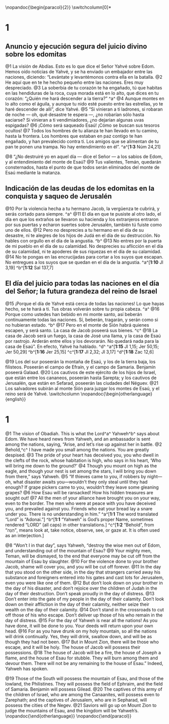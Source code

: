  \nopandoc{\begin{paracol}{2}}
\switchcolumn[0]*

# 1
## Anuncio y ejecución segura del juicio divino sobre los edomitas
@1 La visión de Abdías. Esto es lo que dice el Señor Yahvé sobre Edom. Hemos oído noticias de Yahvé, y se ha enviado un embajador entre las naciones, diciendo: “Levántate y levantémonos contra ella en la batalla. @2 He aquí que en te he hecho pequeño entre las naciones. Eres muy despreciado. @3 La soberbia de tu corazón te ha engañado, tú que habitas en las hendiduras de la roca, cuya morada está en lo alto, que dices en tu corazón: “¿Quién me hará descender a la tierra?” ^a^ @4 Aunque montes en lo alto como el águila, y aunque tu nido esté puesto entre las estrellas, yo te haré descender de allí”, dice Yahvé. @5 “Si vinieran a ti ladrones, si robaran de noche — oh, qué desastre te espera —, ¿no robarían sólo hasta saciarse? Si vinieran a ti vendimiadores, ¿no dejarían algunas uvas espigadas? @6 ¡Cómo será saqueado Esaú! ¡Cómo se buscan sus tesoros ocultos! @7 Todos los hombres de tu alianza te han llevado en tu camino, hasta la frontera. Los hombres que estaban en paz contigo te han engañado, y han prevalecido contra ti. Los amigos que se alimentan de tu pan te ponen una trampa. No hay entendimiento en él”.
^a^[**1:3** Núm 24,21]

@8 “¿No destruiré yo en aquel día — dice el Señor — a los sabios de Edom, y al entendimiento del monte de Esaú? @9 Tus valientes, Temán, quedarán consternados, hasta el punto de que todos serán eliminados del monte de Esaú mediante la matanza.

## Indicación de las deudas de los edomitas en la conquista y saqueo de Jerusalén
@10 Por la violencia hecha a tu hermano Jacob, la vergüenza te cubrirá, y serás cortado para siempre. ^a^ @11 El día en que te pusiste al otro lado, el día en que los extraños se llevaron su hacienda y los extranjeros entraron por sus puertas y echaron suertes sobre Jerusalén, también tú fuiste como uno de ellos. @12 Pero no desprecies a tu hermano en el día de su desastre, ni te alegres de los hijos de Judá en el día de su destrucción. No hables con orgullo en el día de la angustia. ^b^ @13 No entres por la puerta de mi pueblo en el día de su calamidad. No desprecies su aflicción en el día de su calamidad, ni te apoderes de sus riquezas en el día de su calamidad. @14 No te pongas en las encrucijadas para cortar a los suyos que escapan. No entregues a los suyos que se quedan en el día de la angustia.
^a^[**1:10** Jl 3,19] ^b^[**1:12** Sal 137,7]

## El día del juicio para todas las naciones en el día del Señor; la futura grandeza del reino de Israel
@15 ¡Porque el día de Yahvé está cerca de todas las naciones! Lo que hayas hecho, se te hará a ti. Tus obras volverán sobre tu propia cabeza. ^a^ @16 Porque como ustedes han bebido en mi monte santo, así beberán continuamente todas las naciones. Sí, beberán, tragarán, y serán como si no hubieran estado. ^b^ @17 Pero en el monte de Sión habrá quienes escapen, y será santo. La casa de Jacob poseerá sus bienes. ^c^ @18 La casa de Jacob será un fuego, la casa de José una llama, y la casa de Esaú por rastrojo. Arderán entre ellos y los devorarán. No quedará nada para la casa de Esaú”. En efecto, Yahvé ha hablado. ^d^
^a^[**1:15** Jl 1,15; Jer 50,15; Jer 50,29] ^b^[**1:16** Jer 25,15] ^c^[**1:17** Jl 2,32; Jl 3,17] ^d^[**1:18** Zac 12,6]

@19 Los del sur poseerán la montaña de Esaú, y los de la tierra baja, los filisteos. Poseerán el campo de Efraín, y el campo de Samaria. Benjamín poseerá Galaad. @20 Los cautivos de este ejército de los hijos de Israel, que están entre los cananeos, poseerán hasta Sarepta; y los cautivos de Jerusalén, que están en Sefarad, poseerán las ciudades del Néguev. @21 Los salvadores subirán al monte Sión para juzgar los montes de Esaú, y el reino será de Yahvé.
\switchcolumn
\nopandoc{\begin{otherlanguage}{english}}

# 1
@1 The vision of Obadiah. This is what the Lord^a^ Yahweh^b^ says about Edom. We have heard news from Yahweh, and an ambassador is sent among the nations, saying, “Arise, and let’s rise up against her in battle. @2 Behold,^c^ I have made you small among the nations. You are greatly despised. @3 The pride of your heart has deceived you, you who dwell in the clefts of the rock, whose habitation is high, who says in his heart, ‘Who will bring me down to the ground?’ @4 Though you mount on high as the eagle, and though your nest is set among the stars, I will bring you down from there,” says Yahweh. @5 “If thieves came to you, if robbers by night—oh, what disaster awaits you—wouldn’t they only steal until they had enough? If grape pickers came to you, wouldn’t they leave some gleaning grapes? @6 How Esau will be ransacked! How his hidden treasures are sought out! @7 All the men of your alliance have brought you on your way, even to the border. The men who were at peace with you have deceived you, and prevailed against you. Friends who eat your bread lay a snare under you. There is no understanding in him.” 
^a^[**1:1** The word translated “Lord” is “Adonai.”] ^b^[**1:1** “Yahweh” is God’s proper Name, sometimes rendered “LORD” (all caps) in other translations.] ^c^[**1:2** “Behold”, from “הִנֵּה”, means look at, take notice, observe, see, or gaze at. It is often used as an interjection.]

@8 “Won’t I in that day”, says Yahweh, “destroy the wise men out of Edom, and understanding out of the mountain of Esau? @9 Your mighty men, Teman, will be dismayed, to the end that everyone may be cut off from the mountain of Esau by slaughter. @10 For the violence done to your brother Jacob, shame will cover you, and you will be cut off forever. @11 In the day that you stood on the other side, in the day that strangers carried away his substance and foreigners entered into his gates and cast lots for Jerusalem, even you were like one of them. @12 But don’t look down on your brother in the day of his disaster, and don’t rejoice over the children of Judah in the day of their destruction. Don’t speak proudly in the day of distress. @13 Don’t enter into the gate of my people in the day of their calamity. Don’t look down on their affliction in the day of their calamity, neither seize their wealth on the day of their calamity. @14 Don’t stand in the crossroads to cut off those of his who escape. Don’t deliver up those of his who remain in the day of distress. @15 For the day of Yahweh is near all the nations! As you have done, it will be done to you. Your deeds will return upon your own head. @16 For as you have drunk on my holy mountain, so all the nations will drink continually. Yes, they will drink, swallow down, and will be as though they had not been. @17 But in Mount Zion, there will be those who escape, and it will be holy. The house of Jacob will possess their possessions. @18 The house of Jacob will be a fire, the house of Joseph a flame, and the house of Esau for stubble. They will burn among them and devour them. There will not be any remaining to the house of Esau.” Indeed, Yahweh has spoken. 

@19 Those of the South will possess the mountain of Esau, and those of the lowland, the Philistines. They will possess the field of Ephraim, and the field of Samaria. Benjamin will possess Gilead. @20 The captives of this army of the children of Israel, who are among the Canaanites, will possess even to Zarephath; and the captives of Jerusalem, who are in Sepharad, will possess the cities of the Negev. @21 Saviors will go up on Mount Zion to judge the mountains of Esau, and the kingdom will be Yahweh’s.
\nopandoc{\end{otherlanguage}}
\nopandoc{\end{paracol}}
